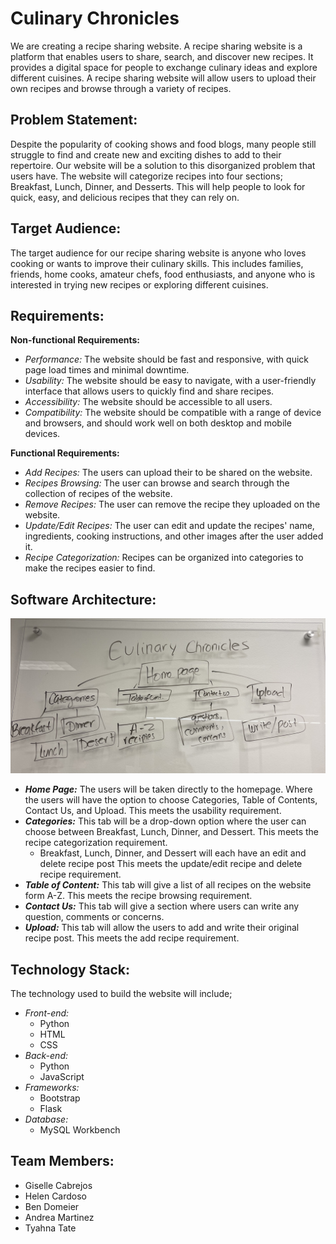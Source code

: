 # Culinary Chronicles
We are creating a recipe sharing website. A recipe sharing website is a platform that enables users to share, search, 
and discover new recipes. It provides a digital space for people to exchange culinary ideas and explore different cuisines. 
A recipe sharing website will allow users to upload their own recipes and browse through a variety of recipes.

## Problem Statement:
Despite the popularity of cooking shows and food blogs, many people still struggle to find and create new and exciting 
dishes to add to their repertoire. Our website will be a solution to this disorganized problem that users have. The 
website will categorize recipes into four sections; Breakfast, Lunch, Dinner, and Desserts. This will help people to 
look for quick, easy, and delicious recipes that they can rely on. 

## Target Audience:
The target audience for our recipe sharing website is anyone who loves cooking or wants to improve their culinary skills. 
This includes families, friends, home cooks, amateur chefs, food enthusiasts, and anyone who is interested in trying new 
recipes or exploring different cuisines.

## Requirements:
**Non-functional Requirements:**
- *Performance:* The website should be fast and responsive, with quick page load times and minimal downtime.
- *Usability:* The website should be easy to navigate, with a user-friendly interface that allows users to quickly find 
and share recipes.
- *Accessibility:* The website should be accessible to all users.
- *Compatibility:* The website should be compatible with a range of device and browsers, and should work well on both 
desktop and mobile devices.

**Functional Requirements:**
- *Add Recipes:* The users can upload their to be shared on the website.
- *Recipes Browsing:* The user can browse and search through the collection of recipes of the website.
- *Remove Recipes:* The user can remove the recipe they uploaded on the website.
- *Update/Edit Recipes:* The user can edit and update the recipes' name, ingredients, cooking instructions, and other 
images after the user added it.
- *Recipe Categorization:* Recipes can be organized into categories to make the recipes easier to find.

## Software Architecture:
![software.jpg](software.jpg)
- **_Home Page:_** The users will be taken directly to the homepage. Where the users will have the option to choose Categories, 
Table of Contents, Contact Us, and Upload. This meets the usability requirement.
- **_Categories:_** This tab will be a drop-down option where the user can choose between Breakfast, Lunch, Dinner, and Dessert. This meets the recipe categorization requirement.
  - Breakfast, Lunch, Dinner, and Dessert will each have an edit and delete recipe post This meets the update/edit recipe and delete recipe requirement.
- **_Table of Content:_** This tab will give a list of all recipes on the website form A-Z. This meets the recipe browsing requirement.
- **_Contact Us:_** This tab will give a section where users can write any question, comments or concerns. 
- **_Upload:_** This tab will allow the users to add and write their original recipe post. This meets the add recipe requirement.

## Technology Stack:
The technology used to build the website will include;
- *Front-end:*
  - Python
  - HTML
  - CSS
- *Back-end:*
  - Python
  - JavaScript
- *Frameworks:*
  - Bootstrap
  - Flask
- *Database:*
  - MySQL Workbench 

## Team Members:
- Giselle Cabrejos
- Helen Cardoso
- Ben Domeier
- Andrea Martinez
- Tyahna Tate
